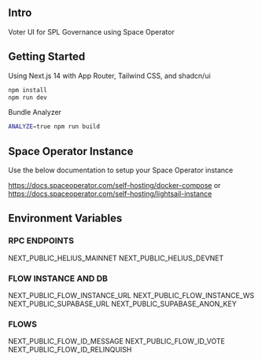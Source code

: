 ## Intro

Voter UI for SPL Governance using Space Operator


## Getting Started

Using Next.js 14 with App Router, Tailwind CSS, and shadcn/ui

```bash
npm install
npm run dev
```

Bundle Analyzer

```bash
ANALYZE=true npm run build
```

## Space Operator Instance

Use the below documentation to setup your Space Operator instance

https://docs.spaceoperator.com/self-hosting/docker-compose
or 
https://docs.spaceoperator.com/self-hosting/lightsail-instance



## Environment Variables

### RPC ENDPOINTS
NEXT_PUBLIC_HELIUS_MAINNET
NEXT_PUBLIC_HELIUS_DEVNET

### FLOW INSTANCE AND DB
NEXT_PUBLIC_FLOW_INSTANCE_URL
NEXT_PUBLIC_FLOW_INSTANCE_WS
NEXT_PUBLIC_SUPABASE_URL
NEXT_PUBLIC_SUPABASE_ANON_KEY

### FLOWS
NEXT_PUBLIC_FLOW_ID_MESSAGE
NEXT_PUBLIC_FLOW_ID_VOTE
NEXT_PUBLIC_FLOW_ID_RELINQUISH




